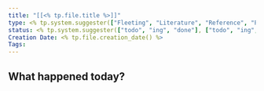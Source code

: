 ```yaml
---
title: "[[<% tp.file.title %>]]"
type: <% tp.system.suggester(["Fleeting", "Literature", "Reference", "Permanent"], ["Fleeting", "Literature", "Reference", "Permanent"],true,'type') %>
status: <% tp.system.suggester(["todo", "ing", "done"], ["todo", "ing", "done"],true,'type') %>
Creation Date: <% tp.file.creation_date() %>
Tags:
---
```



## What happened today?